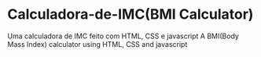 # Calculadora-de-IMC(BMI Calculator)
Uma calculadora de IMC feito com HTML, CSS e javascript
A BMI(Body Mass Index) calculator using HTML, CSS and javascript
